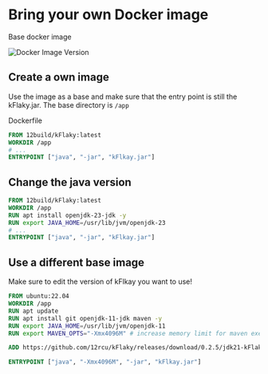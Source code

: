 # Bring your own Docker image

Base docker image

![Docker Image Version](https://img.shields.io/docker/v/12build/kflkay?logo=docker&label=12build%2Fkflaky)

## Create a own image

Use the image as a base and make sure that the entry point is still the kFlaky.jar.
The base directory is `/app`

Dockerfile
````dockerfile
FROM 12build/kFlaky:latest
WORKDIR /app
# ...
ENTRYPOINT ["java", "-jar", "kFlkay.jar"]
````

## Change the java version

````dockerfile
FROM 12build/kFlaky:latest
WORKDIR /app
RUN apt install openjdk-23-jdk -y
RUN export JAVA_HOME=/usr/lib/jvm/openjdk-23
# ...
ENTRYPOINT ["java", "-jar", "kFlkay.jar"]
````

## Use a different base image

Make sure to edit the version of kFlkay you want to use!

````dockerfile
FROM ubuntu:22.04
WORKDIR /app
RUN apt update
RUN apt install git openjdk-11-jdk maven -y
RUN export JAVA_HOME=/usr/lib/jvm/openjdk-11
RUN export MAVEN_OPTS="-Xmx4096M" # increase memory limit for maven executions

ADD https://github.com/12rcu/kFlaky/releases/download/0.2.5/jdk21-kFlaky.jar kFlkay.jar

ENTRYPOINT ["java", "-Xmx4096M", "-jar", "kFlkay.jar"]
````
